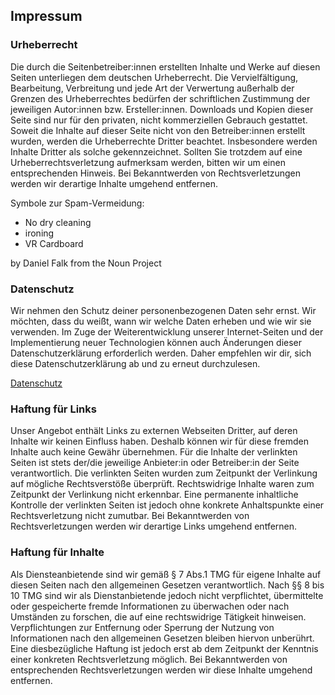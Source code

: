 ## Impressum

<div class="md-impressumaddress"></div>

### Urheberrecht

Die durch die Seitenbetreiber:innen erstellten Inhalte und Werke auf diesen Seiten unterliegen dem deutschen Urheberrecht. Die Vervielfältigung, Bearbeitung, Verbreitung und jede Art der Verwertung außerhalb der Grenzen des Urheberrechtes bedürfen der schriftlichen Zustimmung der jeweiligen Autor:innen bzw. Ersteller:innen. Downloads und Kopien dieser Seite sind nur für den privaten, nicht kommerziellen Gebrauch gestattet. Soweit die Inhalte auf dieser Seite nicht von den Betreiber:innen erstellt wurden, werden die Urheberrechte Dritter beachtet. Insbesondere werden Inhalte Dritter als solche gekennzeichnet. Sollten Sie trotzdem auf eine Urheberrechtsverletzung aufmerksam werden, bitten wir um einen entsprechenden Hinweis. Bei Bekanntwerden von Rechtsverletzungen werden wir derartige Inhalte umgehend entfernen.

Symbole zur Spam-Vermeidung:
- No dry cleaning
- ironing
- VR Cardboard

by Daniel Falk from the Noun Project

### Datenschutz

Wir nehmen den Schutz deiner personenbezogenen Daten sehr ernst. Wir möchten, dass du weißt, wann wir welche Daten erheben und wie wir sie verwenden.
Im Zuge der Weiterentwicklung unserer Internet-Seiten und der Implementierung neuer Technologien können auch Änderungen dieser Datenschutzerklärung erforderlich werden. Daher empfehlen wir dir, sich diese Datenschutzerklärung ab und zu erneut durchzulesen.

[Datenschutz](#privacy-fold)

### Haftung für Links

Unser Angebot enthält Links zu externen Webseiten Dritter, auf deren Inhalte wir keinen Einfluss haben. Deshalb können wir für diese fremden Inhalte auch keine Gewähr übernehmen. Für die Inhalte der verlinkten Seiten ist stets der/die jeweilige Anbieter:in oder Betreiber:in der Seite verantwortlich. Die verlinkten Seiten wurden zum Zeitpunkt der Verlinkung auf mögliche Rechtsverstöße überprüft. Rechtswidrige Inhalte waren zum Zeitpunkt der Verlinkung nicht erkennbar. Eine permanente inhaltliche Kontrolle der verlinkten Seiten ist jedoch ohne konkrete Anhaltspunkte einer Rechtsverletzung nicht zumutbar. Bei Bekanntwerden von Rechtsverletzungen werden wir derartige Links umgehend entfernen.

### Haftung für Inhalte

Als Diensteanbietende sind wir gemäß § 7 Abs.1 TMG für eigene Inhalte auf diesen Seiten nach den allgemeinen Gesetzen verantwortlich. Nach §§ 8 bis 10 TMG sind wir als Dienstanbietende jedoch nicht verpflichtet, übermittelte oder gespeicherte fremde Informationen zu überwachen oder nach Umständen zu forschen, die auf eine rechtswidrige Tätigkeit hinweisen. Verpflichtungen zur Entfernung oder Sperrung der Nutzung von Informationen nach den allgemeinen Gesetzen bleiben hiervon unberührt. Eine diesbezügliche Haftung ist jedoch erst ab dem Zeitpunkt der Kenntnis einer konkreten Rechtsverletzung möglich. Bei Bekanntwerden von entsprechenden Rechtsverletzungen werden wir diese Inhalte umgehend entfernen.
